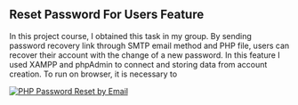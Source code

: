 ## Reset Password For Users Feature

In this project course, I obtained this task in my group. By sending password recovery link through SMTP email method and PHP file, users can recover their account with the change of a new password. In this feature I used XAMPP and phpAdmin to connect and storing data from account creation. To run on browser, it is necessary to 

[![PHP Password Reset by Email](https://img.youtu.be/vi/jvBzlqoEVF0?si=m15VwDhF2VLlJKYu)](https://youtu.be/jvBzlqoEVF0?si=m15VwDhF2VLlJKYu)
